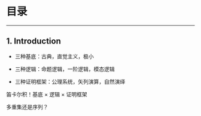# 目录
---

## 1. Introduction

+ 三种基底：古典，直觉主义，极小

+ 三种逻辑：命题逻辑，一阶逻辑，模态逻辑

+ 三种证明框架：公理系统，矢列演算，自然演绎

笛卡尔积！基底 × 逻辑 × 证明框架



多重集还是序列？


##
